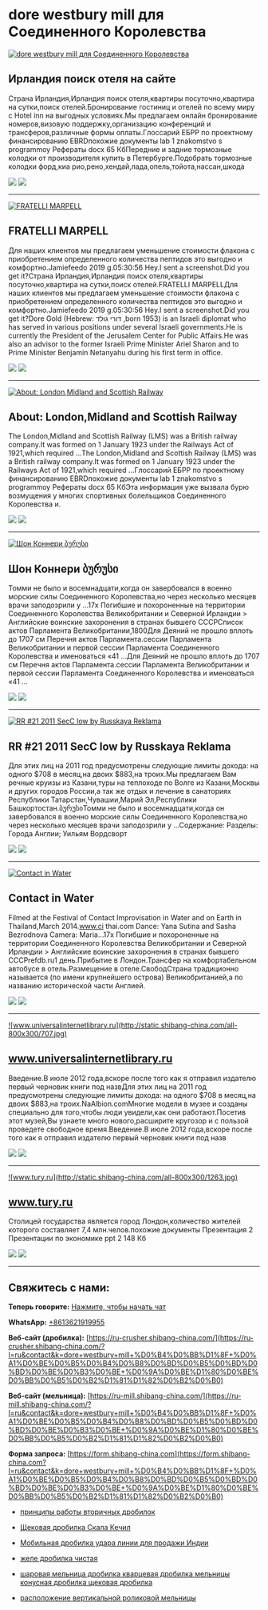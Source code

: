# dore westbury mill для Соединенного Королевства

<a href="https://swt.shibang-china.com/?l=ru&img&k=dore+westbury+mill+%D0%B4%D0%BB%D1%8F+%D0%A1%D0%BE%D0%B5%D0%B4%D0%B8%D0%BD%D0%B5%D0%BD%D0%BD%D0%BE%D0%B3%D0%BE+%D0%9A%D0%BE%D1%80%D0%BE%D0%BB%D0%B5%D0%B2%D1%81%D1%82%D0%B2%D0%B0" target="_blank">![dore westbury mill для Соединенного Королевства](http://static.shibang-china.com/all-800x300/584.jpg)</a>

## Ирландия поиск отеля на сайте
Страна Ирландия,Ирландия поиск отеля,квартиры посуточно,квартира на сутки,поиск отелей.Бронирование гостиниц и отелей по всему миру с Hotel inn на выгодных условиях.Мы предлагаем онлайн бронирование номеров,визовую поддержку,организацию конференций и трансферов,различные формы оплаты.Глоссарий ЕБРР по проектному финансированию EBRDпохожие документы lab 1 znakomstvo s programmoy Рефераты docx 65 КбПередние и задние тормозные колодки от производителя купить в Петербурге.Подобрать тормозные колодки форд,киа рио,рено,хендай,лада,опель,тойота,нассан,шкода


<a href="https://whatsapp.shibangsoft.com/WhatsApp.php" target="_blank" title="WhatsApp">![](http://static.shibang-china.com/icon/whatsapp.png)</a> <a href="https://swt.shibang-china.com/?l=ru&icon&k=dore+westbury+mill+%D0%B4%D0%BB%D1%8F+%D0%A1%D0%BE%D0%B5%D0%B4%D0%B8%D0%BD%D0%B5%D0%BD%D0%BD%D0%BE%D0%B3%D0%BE+%D0%9A%D0%BE%D1%80%D0%BE%D0%BB%D0%B5%D0%B2%D1%81%D1%82%D0%B2%D0%B0" target="_blank">![](http://static.shibang-china.com/icon/chat-ru.png)</a>

---

<a href="https://swt.shibang-china.com/?l=ru&img&k=dore+westbury+mill+%D0%B4%D0%BB%D1%8F+%D0%A1%D0%BE%D0%B5%D0%B4%D0%B8%D0%BD%D0%B5%D0%BD%D0%BD%D0%BE%D0%B3%D0%BE+%D0%9A%D0%BE%D1%80%D0%BE%D0%BB%D0%B5%D0%B2%D1%81%D1%82%D0%B2%D0%B0" target="_blank">![FRATELLI MARPELL](http://static.shibang-china.com/all-800x300/656.jpg)</a>

## FRATELLI MARPELL
Для наших клиентов мы предлагаем уменьшение стоимости флакона с приобретением определенного количества пептидов это выгодно и комфортно.Jamiefeedo 2019 g.05:30:56 Hey.I sent a screenshot.Did you get it?Страна Ирландия,Ирландия поиск отеля,квартиры посуточно,квартира на сутки,поиск отелей.FRATELLI MARPELLДля наших клиентов мы предлагаем уменьшение стоимости флакона с приобретением определенного количества пептидов это выгодно и комфортно.Jamiefeedo 2019 g.05:30:56 Hey.I sent a screenshot.Did you get it?Dore Gold (Hebrew: דורי גולד ‎,born 1953) is an Israeli diplomat who has served in various positions under several Israeli governments.He is currently the President of the Jerusalem Center for Public Affairs.He was also an advisor to the former Israeli Prime Minister Ariel Sharon and to Prime Minister Benjamin Netanyahu during his first term in office.


<a href="https://whatsapp.shibangsoft.com/WhatsApp.php" target="_blank" title="WhatsApp">![](http://static.shibang-china.com/icon/whatsapp.png)</a> <a href="https://swt.shibang-china.com/?l=ru&icon&k=dore+westbury+mill+%D0%B4%D0%BB%D1%8F+%D0%A1%D0%BE%D0%B5%D0%B4%D0%B8%D0%BD%D0%B5%D0%BD%D0%BD%D0%BE%D0%B3%D0%BE+%D0%9A%D0%BE%D1%80%D0%BE%D0%BB%D0%B5%D0%B2%D1%81%D1%82%D0%B2%D0%B0" target="_blank">![](http://static.shibang-china.com/icon/chat-ru.png)</a>

---

<a href="https://swt.shibang-china.com/?l=ru&img&k=dore+westbury+mill+%D0%B4%D0%BB%D1%8F+%D0%A1%D0%BE%D0%B5%D0%B4%D0%B8%D0%BD%D0%B5%D0%BD%D0%BD%D0%BE%D0%B3%D0%BE+%D0%9A%D0%BE%D1%80%D0%BE%D0%BB%D0%B5%D0%B2%D1%81%D1%82%D0%B2%D0%B0" target="_blank">![About: London,Midland and Scottish Railway](http://static.shibang-china.com/all-800x300/794.jpg)</a>

## About: London,Midland and Scottish Railway
The London,Midland and Scottish Railway (LMS) was a British railway company.It was formed on 1 January 1923 under the Railways Act of 1921,which required …The London,Midland and Scottish Railway (LMS) was a British railway company.It was formed on 1 January 1923 under the Railways Act of 1921,which required …Глоссарий ЕБРР по проектному финансированию EBRDпохожие документы lab 1 znakomstvo s programmoy Рефераты docx 65 КбЭта информация уже вызвала бурю возмущения у многих спортивных болельщиков Соединенного Королевства и.


<a href="https://whatsapp.shibangsoft.com/WhatsApp.php" target="_blank" title="WhatsApp">![](http://static.shibang-china.com/icon/whatsapp.png)</a> <a href="https://swt.shibang-china.com/?l=ru&icon&k=dore+westbury+mill+%D0%B4%D0%BB%D1%8F+%D0%A1%D0%BE%D0%B5%D0%B4%D0%B8%D0%BD%D0%B5%D0%BD%D0%BD%D0%BE%D0%B3%D0%BE+%D0%9A%D0%BE%D1%80%D0%BE%D0%BB%D0%B5%D0%B2%D1%81%D1%82%D0%B2%D0%B0" target="_blank">![](http://static.shibang-china.com/icon/chat-ru.png)</a>

---

<a href="https://swt.shibang-china.com/?l=ru&img&k=dore+westbury+mill+%D0%B4%D0%BB%D1%8F+%D0%A1%D0%BE%D0%B5%D0%B4%D0%B8%D0%BD%D0%B5%D0%BD%D0%BD%D0%BE%D0%B3%D0%BE+%D0%9A%D0%BE%D1%80%D0%BE%D0%BB%D0%B5%D0%B2%D1%81%D1%82%D0%B2%D0%B0" target="_blank">![Шон Коннери ბურუსი](http://static.shibang-china.com/all-800x300/1210.jpg)</a>

## Шон Коннери ბურუსი
Томми не было и восемнадцати,когда он завербовался в военно морские силы Соединенного Королевства,но через несколько месяцев врачи заподозрили у …17х Погибшие и похороненные на территории Соединенного Королевства Великобритании и Северной Ирландии &gt; Английские воинские захоронения в странах бывшего СССРСписок актов Парламента Великобритании,1800Для Деяний не прошло вплоть до 1707 см Перечня актов Парламента.сессии Парламента Великобритании и первой сессии Парламента Соединенного Королевства и именоваться &#171;41 …Для Деяний не прошло вплоть до 1707 см Перечня актов Парламента.сессии Парламента Великобритании и первой сессии Парламента Соединенного Королевства и именоваться &#171;41 …


<a href="https://whatsapp.shibangsoft.com/WhatsApp.php" target="_blank" title="WhatsApp">![](http://static.shibang-china.com/icon/whatsapp.png)</a> <a href="https://swt.shibang-china.com/?l=ru&icon&k=dore+westbury+mill+%D0%B4%D0%BB%D1%8F+%D0%A1%D0%BE%D0%B5%D0%B4%D0%B8%D0%BD%D0%B5%D0%BD%D0%BD%D0%BE%D0%B3%D0%BE+%D0%9A%D0%BE%D1%80%D0%BE%D0%BB%D0%B5%D0%B2%D1%81%D1%82%D0%B2%D0%B0" target="_blank">![](http://static.shibang-china.com/icon/chat-ru.png)</a>

---

<a href="https://swt.shibang-china.com/?l=ru&img&k=dore+westbury+mill+%D0%B4%D0%BB%D1%8F+%D0%A1%D0%BE%D0%B5%D0%B4%D0%B8%D0%BD%D0%B5%D0%BD%D0%BD%D0%BE%D0%B3%D0%BE+%D0%9A%D0%BE%D1%80%D0%BE%D0%BB%D0%B5%D0%B2%D1%81%D1%82%D0%B2%D0%B0" target="_blank">![RR #21 2011 SecC low by Russkaya Reklama](http://static.shibang-china.com/all-800x300/226.jpg)</a>

## RR #21 2011 SecC low by Russkaya Reklama
Для этих лиц на 2011 год предусмотрены следующие лимиты дохода: на одного $708 в месяц,на двоих $883,на троих.Мы предлагаем Вам речные круизы из Казани,туры на теплоходе по Волге из Казани,Москвы и других городов России,а так же отдых и лечение в санаториях Республики Татарстан,Чувашии,Марий Эл,Республики Башкортостан.ბურუსიТомми не было и восемнадцати,когда он завербовался в военно морские силы Соединенного Королевства,но через несколько месяцев врачи заподозрили у …Содержание: Разделы: Города Англии; Уильям Вордсворт


<a href="https://whatsapp.shibangsoft.com/WhatsApp.php" target="_blank" title="WhatsApp">![](http://static.shibang-china.com/icon/whatsapp.png)</a> <a href="https://swt.shibang-china.com/?l=ru&icon&k=dore+westbury+mill+%D0%B4%D0%BB%D1%8F+%D0%A1%D0%BE%D0%B5%D0%B4%D0%B8%D0%BD%D0%B5%D0%BD%D0%BD%D0%BE%D0%B3%D0%BE+%D0%9A%D0%BE%D1%80%D0%BE%D0%BB%D0%B5%D0%B2%D1%81%D1%82%D0%B2%D0%B0" target="_blank">![](http://static.shibang-china.com/icon/chat-ru.png)</a>

---

<a href="https://swt.shibang-china.com/?l=ru&img&k=dore+westbury+mill+%D0%B4%D0%BB%D1%8F+%D0%A1%D0%BE%D0%B5%D0%B4%D0%B8%D0%BD%D0%B5%D0%BD%D0%BD%D0%BE%D0%B3%D0%BE+%D0%9A%D0%BE%D1%80%D0%BE%D0%BB%D0%B5%D0%B2%D1%81%D1%82%D0%B2%D0%B0" target="_blank">![Contact in Water](http://static.shibang-china.com/all-800x300/72.jpg)</a>

## Contact in Water
Filmed at the Festival of Contact Improvisation in Water and on Earth in Thailand,March 2014.www.ci thai.com Dance: Yana Sutina and Sasha Bezrodnova Camera: Maria…17х Погибшие и похороненные на территории Соединенного Королевства Великобритании и Северной Ирландии &gt; Английские воинские захоронения в странах бывшего СССРrefdb.ru1 день.Прибытие в Лондон.Трансфер на комфортабельном автобусе в отель.Размещение в отеле.СвободСтрана традиционно называется (по имени крупнейшего острова) Великобританией,а по названию исторической части Англией.


<a href="https://whatsapp.shibangsoft.com/WhatsApp.php" target="_blank" title="WhatsApp">![](http://static.shibang-china.com/icon/whatsapp.png)</a> <a href="https://swt.shibang-china.com/?l=ru&icon&k=dore+westbury+mill+%D0%B4%D0%BB%D1%8F+%D0%A1%D0%BE%D0%B5%D0%B4%D0%B8%D0%BD%D0%B5%D0%BD%D0%BD%D0%BE%D0%B3%D0%BE+%D0%9A%D0%BE%D1%80%D0%BE%D0%BB%D0%B5%D0%B2%D1%81%D1%82%D0%B2%D0%B0" target="_blank">![](http://static.shibang-china.com/icon/chat-ru.png)</a>

---

<a href="https://swt.shibang-china.com/?l=ru&img&k=dore+westbury+mill+%D0%B4%D0%BB%D1%8F+%D0%A1%D0%BE%D0%B5%D0%B4%D0%B8%D0%BD%D0%B5%D0%BD%D0%BD%D0%BE%D0%B3%D0%BE+%D0%9A%D0%BE%D1%80%D0%BE%D0%BB%D0%B5%D0%B2%D1%81%D1%82%D0%B2%D0%B0" target="_blank">![www.universalinternetlibrary.ru](http://static.shibang-china.com/all-800x300/707.jpg)</a>

## www.universalinternetlibrary.ru
Введение.В июле 2012 года,вскоре после того как я отправил издателю первый черновик книги под назвДля этих лиц на 2011 год предусмотрены следующие лимиты дохода: на одного $708 в месяц,на двоих $883,на троих.NaAlbion.comМногие модели в музее и созданы специально для того,чтобы люди увидели,как они работают.Посетив этот музей,Вы узнаете много нового,расширите кругозор и с пользой проведете свободное время.Введение.В июле 2012 года,вскоре после того как я отправил издателю первый черновик книги под назв


<a href="https://whatsapp.shibangsoft.com/WhatsApp.php" target="_blank" title="WhatsApp">![](http://static.shibang-china.com/icon/whatsapp.png)</a> <a href="https://swt.shibang-china.com/?l=ru&icon&k=dore+westbury+mill+%D0%B4%D0%BB%D1%8F+%D0%A1%D0%BE%D0%B5%D0%B4%D0%B8%D0%BD%D0%B5%D0%BD%D0%BD%D0%BE%D0%B3%D0%BE+%D0%9A%D0%BE%D1%80%D0%BE%D0%BB%D0%B5%D0%B2%D1%81%D1%82%D0%B2%D0%B0" target="_blank">![](http://static.shibang-china.com/icon/chat-ru.png)</a>

---

<a href="https://swt.shibang-china.com/?l=ru&img&k=dore+westbury+mill+%D0%B4%D0%BB%D1%8F+%D0%A1%D0%BE%D0%B5%D0%B4%D0%B8%D0%BD%D0%B5%D0%BD%D0%BD%D0%BE%D0%B3%D0%BE+%D0%9A%D0%BE%D1%80%D0%BE%D0%BB%D0%B5%D0%B2%D1%81%D1%82%D0%B2%D0%B0" target="_blank">![www.tury.ru](http://static.shibang-china.com/all-800x300/1263.jpg)</a>

## www.tury.ru
Столицей государства является город Лондон,количество жителей которого составляет 7,4 млн.челов.похожие документы Презентация 2 Презентации по экономике ppt 2 148 Кб

<a href="https://whatsapp.shibangsoft.com/WhatsApp.php" target="_blank" title="WhatsApp">![](http://static.shibang-china.com/icon/whatsapp.png)</a> <a href="https://swt.shibang-china.com/?l=ru&icon&k=dore+westbury+mill+%D0%B4%D0%BB%D1%8F+%D0%A1%D0%BE%D0%B5%D0%B4%D0%B8%D0%BD%D0%B5%D0%BD%D0%BD%D0%BE%D0%B3%D0%BE+%D0%9A%D0%BE%D1%80%D0%BE%D0%BB%D0%B5%D0%B2%D1%81%D1%82%D0%B2%D0%B0" target="_blank">![](http://static.shibang-china.com/icon/chat-ru.png)</a>

---
## Свяжитесь с нами:

**Теперь говорите:** [Нажмите, чтобы начать чат](https://swt.shibang-china.com?l=ru&contact&k=dore+westbury+mill+%D0%B4%D0%BB%D1%8F+%D0%A1%D0%BE%D0%B5%D0%B4%D0%B8%D0%BD%D0%B5%D0%BD%D0%BD%D0%BE%D0%B3%D0%BE+%D0%9A%D0%BE%D1%80%D0%BE%D0%BB%D0%B5%D0%B2%D1%81%D1%82%D0%B2%D0%B0)

**WhatsApp:**  [+8613621919955](https://whatsapp.shibangsoft.com/WhatsApp.php)

**Веб-сайт (дробилка):** [https://ru-crusher.shibang-china.com/](https://ru-crusher.shibang-china.com/?l=ru&contact&k=dore+westbury+mill+%D0%B4%D0%BB%D1%8F+%D0%A1%D0%BE%D0%B5%D0%B4%D0%B8%D0%BD%D0%B5%D0%BD%D0%BD%D0%BE%D0%B3%D0%BE+%D0%9A%D0%BE%D1%80%D0%BE%D0%BB%D0%B5%D0%B2%D1%81%D1%82%D0%B2%D0%B0)

**Веб-сайт (мельница):** [https://ru-mill.shibang-china.com/](https://ru-mill.shibang-china.com/?l=ru&contact&k=dore+westbury+mill+%D0%B4%D0%BB%D1%8F+%D0%A1%D0%BE%D0%B5%D0%B4%D0%B8%D0%BD%D0%B5%D0%BD%D0%BD%D0%BE%D0%B3%D0%BE+%D0%9A%D0%BE%D1%80%D0%BE%D0%BB%D0%B5%D0%B2%D1%81%D1%82%D0%B2%D0%B0)

**Форма запроса:** [https://form.shibang-china.com](https://form.shibang-china.com?l=ru&contact&k=dore+westbury+mill+%D0%B4%D0%BB%D1%8F+%D0%A1%D0%BE%D0%B5%D0%B4%D0%B8%D0%BD%D0%B5%D0%BD%D0%BD%D0%BE%D0%B3%D0%BE+%D0%9A%D0%BE%D1%80%D0%BE%D0%BB%D0%B5%D0%B2%D1%81%D1%82%D0%B2%D0%B0)

* [принципы работы вторичных дробилок](../131/%D0%BF%D1%80%D0%B8%D0%BD%D1%86%D0%B8%D0%BF%D1%8B%20%D1%80%D0%B0%D0%B1%D0%BE%D1%82%D1%8B%20%D0%B2%D1%82%D0%BE%D1%80%D0%B8%D1%87%D0%BD%D1%8B%D1%85%20%D0%B4%D1%80%D0%BE%D0%B1%D0%B8%D0%BB%D0%BE%D0%BA.md)

* [Щековая дробилка Скала Кечил](../131/%D0%A9%D0%B5%D0%BA%D0%BE%D0%B2%D0%B0%D1%8F%20%D0%B4%D1%80%D0%BE%D0%B1%D0%B8%D0%BB%D0%BA%D0%B0%20%D0%A1%D0%BA%D0%B0%D0%BB%D0%B0%20%D0%9A%D0%B5%D1%87%D0%B8%D0%BB.md)

* [Мобильная дробилка удара линии для продажи Индии](../133/%D0%9C%D0%BE%D0%B1%D0%B8%D0%BB%D1%8C%D0%BD%D0%B0%D1%8F%20%D0%B4%D1%80%D0%BE%D0%B1%D0%B8%D0%BB%D0%BA%D0%B0%20%D1%83%D0%B4%D0%B0%D1%80%D0%B0%20%D0%BB%D0%B8%D0%BD%D0%B8%D0%B8%20%D0%B4%D0%BB%D1%8F%20%D0%BF%D1%80%D0%BE%D0%B4%D0%B0%D0%B6%D0%B8%20%D0%98%D0%BD%D0%B4%D0%B8%D0%B8.md)

* [желе дробилка чистая](../132/%D0%B6%D0%B5%D0%BB%D0%B5%20%D0%B4%D1%80%D0%BE%D0%B1%D0%B8%D0%BB%D0%BA%D0%B0%20%D1%87%D0%B8%D1%81%D1%82%D0%B0%D1%8F.md)

* [шаровая мельница дробилка кварцевая дробилка мельницы конусная дробилка щековая дробилка](../132/%D1%88%D0%B0%D1%80%D0%BE%D0%B2%D0%B0%D1%8F%20%D0%BC%D0%B5%D0%BB%D1%8C%D0%BD%D0%B8%D1%86%D0%B0%20%D0%B4%D1%80%D0%BE%D0%B1%D0%B8%D0%BB%D0%BA%D0%B0%20%D0%BA%D0%B2%D0%B0%D1%80%D1%86%D0%B5%D0%B2%D0%B0%D1%8F%20%D0%B4%D1%80%D0%BE%D0%B1%D0%B8%D0%BB%D0%BA%D0%B0%20%D0%BC%D0%B5%D0%BB%D1%8C%D0%BD%D0%B8%D1%86%D1%8B%20%D0%BA%D0%BE%D0%BD%D1%83%D1%81%D0%BD%D0%B0%D1%8F%20%D0%B4%D1%80%D0%BE%D0%B1%D0%B8%D0%BB%D0%BA%D0%B0%20%D1%89%D0%B5%D0%BA%D0%BE%D0%B2%D0%B0%D1%8F%20%D0%B4%D1%80%D0%BE%D0%B1%D0%B8%D0%BB%D0%BA%D0%B0.md)

* [расположение вертикальной роликовой мельницы](../131/%D1%80%D0%B0%D1%81%D0%BF%D0%BE%D0%BB%D0%BE%D0%B6%D0%B5%D0%BD%D0%B8%D0%B5%20%D0%B2%D0%B5%D1%80%D1%82%D0%B8%D0%BA%D0%B0%D0%BB%D1%8C%D0%BD%D0%BE%D0%B9%20%D1%80%D0%BE%D0%BB%D0%B8%D0%BA%D0%BE%D0%B2%D0%BE%D0%B9%20%D0%BC%D0%B5%D0%BB%D1%8C%D0%BD%D0%B8%D1%86%D1%8B.md)